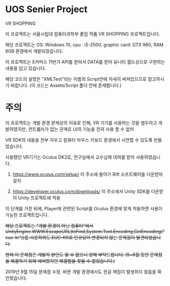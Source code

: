 # UOS Senier Project

VR SHOPPING

이 프로젝트는 서울시립대 컴퓨터과학부 졸업 작품 VR SHOPPING 프로젝트입니다.

해당 프로젝트는 OS: Windows 10, cpu : i5-2500, graphic card: GTX 960, RAM 8GB 환경에서 개발되었습니다.

이 프로젝트는 E커머스 11번가 API를 받아서 DATA를 받아 유니티 월드상으로 구현하는 내용을 담고 있습니다.

해당 코드의 설명은 "XMLTest"라는 이름의 Script안에 자세히 써져있으므로 참고하시기 바랍니다. (이 코드는 Assets/Script 폴더 안에 존재합니다.)

# 주의

이 프로젝트는 개발 환경 문제상의 이유로 인해, VR 기기를 사용하는 것을 염두하고 개발하였지만, 컨트롤러가 없는 관계로 UI의 기능을 전혀 사용 할 수 없어

VR SDK의 내용을 전부 지우고 컴퓨터 마우스 키보드 환경에서 시연할 수 있도록 만들었습니다.

사용했던 VR기기는 Oculus DK2로, 연구실에서 교수님께 대여를 받아 사용하였습니다.

1. https://www.oculus.com/setup/ 이 주소에 들어가 Rift 소프트웨어를 다운받아 설치

2. https://developer.oculus.com/downloads/ 이 주소에서 Unity SDK를 다운받아 Unity 프로젝트에 적용

이 단계를 거친 뒤에, Player에 관련된 Script를 Oculus 환경에 맞게 적용하면 사용이 가능한 프로젝트입니다.


~~해당 프로젝트는 "개발 환경이 아닌 컴퓨터"에서 UnityEngine.WWW.EscapeURL(toFind,System.Text.Encoding.GetEncoding("euc-kr"))를 사용하여도 EUC-KR로 인코딩이 변경되지 않는 문제점이 발견되었습니다.~~

~~현재 이 문제점은 개발자 본인도 알 수 없으니 양해 부탁드립니다. (5~6월 동안 문제점을 해결하기 위해 애써봤지만 해결법을 찾을 수 없었습니다.)~~

2019년 9월 15일 문제점 수정. 바뀐 개발 환경에서도 한글 깨짐이 발생하지 않음을 확인했습니다.

